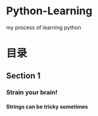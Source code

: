 # Python-Learning
my process of learning python

# 目录
## Section 1
### Strain your brain!
#### Strings can be tricky sometimes

